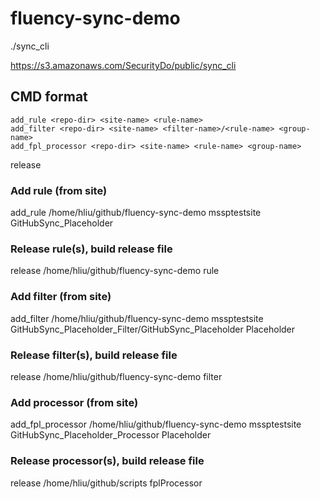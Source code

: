 # fluency-sync-demo

./sync_cli

https://s3.amazonaws.com/SecurityDo/public/sync_cli

## CMD format
```
add_rule <repo-dir> <site-name> <rule-name>
add_filter <repo-dir> <site-name> <filter-name>/<rule-name> <group-name>
add_fpl_processor <repo-dir> <site-name> <rule-name> <group-name>
```

release <repo-dir> <site> <target-name>

### Add rule (from site)

add_rule /home/hliu/github/fluency-sync-demo mssptestsite GitHubSync_Placeholder

### Release rule(s), build release file

release /home/hliu/github/fluency-sync-demo rule


### Add filter (from site)

add_filter /home/hliu/github/fluency-sync-demo mssptestsite GitHubSync_Placeholder_Filter/GitHubSync_Placeholder Placeholder

### Release filter(s), build release file

release /home/hliu/github/fluency-sync-demo filter


### Add processor (from site)

add_fpl_processor /home/hliu/github/fluency-sync-demo mssptestsite GitHubSync_Placeholder_Processor Placeholder

### Release processor(s), build release file

release /home/hliu/github/scripts fplProcessor

